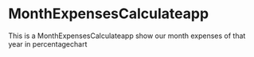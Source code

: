 # MonthExpensesCalculateapp
This is a MonthExpensesCalculateapp show our  month expenses of that year in  percentagechart
